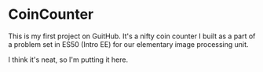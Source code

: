 # CoinCounter

This is my first project on GuitHub. It's a nifty coin counter I built as a part of a problem set in ES50 (Intro EE) for our elementary image processing unit.

I think it's neat, so I'm putting it here. 
